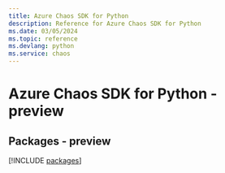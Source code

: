 ```yaml
---
title: Azure Chaos SDK for Python
description: Reference for Azure Chaos SDK for Python
ms.date: 03/05/2024
ms.topic: reference
ms.devlang: python
ms.service: chaos
---
```

# Azure Chaos SDK for Python - preview
## Packages - preview
[!INCLUDE [packages](chaos-index.md)]